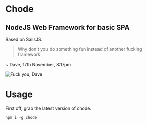 # Chode
## NodeJS Web Framework for basic SPA

Based on SailsJS.

>Why don't you do something fun instead of another fucking framework

~ Dave, 17th November, 8:17pm

![Fuck you, Dave](https://raw.githubusercontent.com/zivc/chode/master/docs/darve.png)


# Usage

First off, grab the latest version of chode.

`npm i -g chode`

